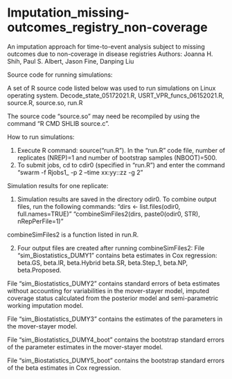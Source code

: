 # Imputation_missing-outcomes_registry_non-coverage
An imputation approach for time-to-event analysis subject to missing outcomes due to non-coverage in disease registries
Authors:  Joanna H. Shih, Paul S. Albert, Jason Fine, Danping Liu

Source code for running simulations:

A set of R source code listed below was used to run simulations on Linux operating system.
Decode_state_05172021.R,
USRT_VPR_funcs_06152021.R,
source.R,
source.so,
run.R

The source code “source.so” may need be recompiled by using the command “R CMD SHLIB source.c”.

How to run simulations:

1.	Execute R command: source(“run.R”). In the “run.R” code file, number of replicates (NREP)=1 and number of bootstrap samples (NBOOT)=500.
2.	To submit jobs, cd to cdir0 (specified in “run.R”) and enter the command “swarm -f Rjobs1_ -p 2 –time xx:yy::zz -g 2”

Simulation results for one replicate:

1.	Simulation results are saved in the directory odir0. To combine output files, run the following commands:
“dirs <- list.files(odir0, full.names=TRUE)”
“combineSimFiles2(dirs, paste0(odir0, STR), nRepPerFile=1)”

 combineSimFiles2 is a function listed in run.R.

2.	Four output files are created after running combineSimFiles2:
File “sim_Biostatistics_DUMY1” contains beta estimates in Cox regression: beta.GS, beta.IR, beta.Hybrid beta.SR, beta.Step_1, beta.NP, beta.Proposed. 

File “sim_Biostatistics_DUMY2” contains standard errors of beta estimates without accounting for variabilities in the mover-stayer model, imputed coverage status calculated from the posterior model and semi-parametric working imputation model.

File “sim_Biostatistics_DUMY3” contains the estimates of the parameters in the mover-stayer model.

File “sim_Biostatistics_DUMY4_boot” contains the bootstrap standard errors of the parameter estimates in the mover-stayer model.

File “sim_Biostatistics_DUMY5_boot” contains the bootstrap standard errors of the beta estimates in Cox regression.

